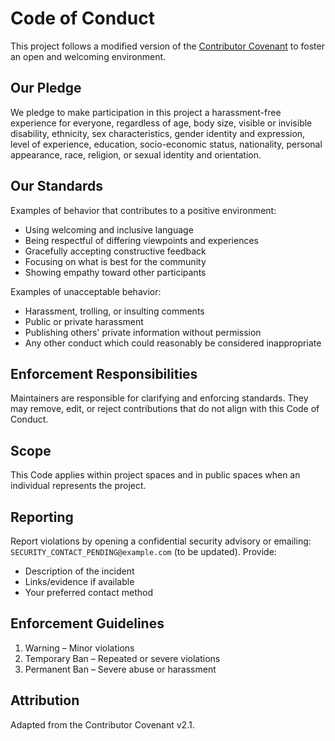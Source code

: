 # Code of Conduct

This project follows a modified version of the
[Contributor Covenant](https://www.contributor-covenant.org/)
to foster an open and welcoming environment.

## Our Pledge

We pledge to make participation in this project a harassment-free experience
for everyone, regardless of age, body size, visible or invisible disability,
ethnicity, sex characteristics, gender identity and expression, level of
experience, education, socio-economic status, nationality, personal
appearance, race, religion, or sexual identity and orientation.

## Our Standards

Examples of behavior that contributes to a positive environment:

- Using welcoming and inclusive language
- Being respectful of differing viewpoints and experiences
- Gracefully accepting constructive feedback
- Focusing on what is best for the community
- Showing empathy toward other participants

Examples of unacceptable behavior:

- Harassment, trolling, or insulting comments
- Public or private harassment
- Publishing others' private information without permission
- Any other conduct which could reasonably be considered inappropriate

## Enforcement Responsibilities

Maintainers are responsible for clarifying and enforcing standards. They may
remove, edit, or reject contributions that do not align with this Code of
Conduct.

## Scope

This Code applies within project spaces and in public spaces when an
individual represents the project.

## Reporting

Report violations by opening a confidential security advisory or emailing:
`SECURITY_CONTACT_PENDING@example.com` (to be updated). Provide:

- Description of the incident
- Links/evidence if available
- Your preferred contact method

## Enforcement Guidelines

1. Warning – Minor violations
2. Temporary Ban – Repeated or severe violations
3. Permanent Ban – Severe abuse or harassment

## Attribution

Adapted from the Contributor Covenant v2.1.
